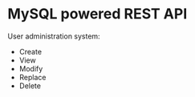 # MySQL powered REST API
User administration system:
<ul>
    <li>Create</li>
    <li>View</li>
    <li>Modify</li>
    <li>Replace</li>
    <li>Delete</li>
</ul>